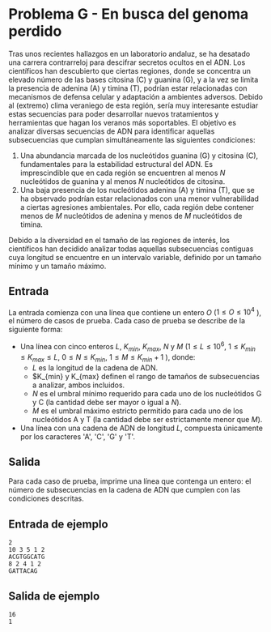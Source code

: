 # Problema G - En busca del genoma perdido

Tras unos recientes hallazgos en un laboratorio andaluz, se ha desatado una
carrera contrarreloj para descifrar secretos ocultos en el ADN. Los científicos
han descubierto que ciertas regiones, donde se concentra un elevado número de
las bases citosina (C) y guanina (G), y a la vez se limita la presencia de
adenina (A) y timina (T), podrían estar relacionadas con mecanismos de defensa
celular y adaptación a ambientes adversos. Debido al (extremo) clima veraniego
de esta región, sería muy interesante estudiar estas secuencias para poder
desarrollar nuevos tratamientos y herramientas que hagan los veranos más
soportables. El objetivo es analizar diversas secuencias de ADN para
identificar aquellas subsecuencias que cumplan simultáneamente las siguientes
condiciones:
1. Una abundancia marcada de los nucleótidos guanina (G) y citosina (C),
   fundamentales para la estabilidad estructural del ADN. Es imprescindible que
en cada región se encuentren al menos $N$ nucleótidos de guanina y al menos $N$
nucleótidos de citosina.
2. Una baja presencia de los nucleótidos adenina (A) y timina (T), que se ha
   observado podrían estar relacionados con una menor vulnerabilidad a ciertas
agresiones ambientales. Por ello, cada región debe contener menos de $M$
nucleótidos de adenina y menos de $M$ nucleótidos de timina.

Debido a la diversidad en el tamaño de las regiones de interés, los científicos
han decidido analizar todas aquellas subsecuencias contiguas cuya longitud se
encuentre en un intervalo variable, definido por un tamaño mínimo y un tamaño
máximo.

## Entrada
La entrada comienza con una línea que contiene un entero $O$ ($1 \leq O \leq
10^4$ ), el número de casos de prueba. Cada caso de prueba se describe de la
siguiente forma:
- Una línea con cinco enteros $L$, $K_{min}$, $K_{max}$, $N$ y $M$ ($1 \leq L
  \leq 10^6 \text{, } 1 \leq K_{min} \leq K_{max} \leq L \text{, } 0 \leq N
\leq K_{min} \text{, } 1 \leq M \leq K_{min} + 1$ ), donde:
    - $L$ es la longitud de la cadena de ADN.
    - $K_{min} y K_{max} definen el rango de tamaños de subsecuencias a
      analizar, ambos incluidos.
    - $N$ es el umbral mínimo requerido para cada uno de los nucleótidos G y C
      (la cantidad debe ser mayor o igual a $N$).
    - $M$ es el umbral máximo estricto permitido para cada uno de los
      nucleótidos A y T (la cantidad debe ser estrictamente menor que $M$).
- Una línea con una cadena de ADN de longitud $L$, compuesta únicamente por los
  caracteres 'A', 'C', 'G' y 'T'.

## Salida
Para cada caso de prueba, imprime una línea que contenga un entero: el número
de subsecuencias en la cadena de ADN que cumplen con las condiciones descritas.

## Entrada de ejemplo
```
2
10 3 5 1 2
ACGTGGCATG
8 2 4 1 2
GATTACAG
```

## Salida de ejemplo
```
16
1
```
